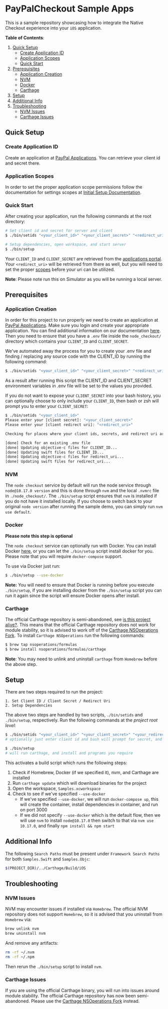# PayPalCheckout Sample Apps

This is a sample repository showcasing how to integrate the Native Checkout experience into your `iOS` application.

**Table of Contents**:
<!-- TOC -->  
1. [Quick Setup](#quick-setup)
    - [Create Application ID](#create-application-id)
    - [Application Scopes](#application-scopes)
    - [Quick Start](#quick-start)
2. [Prerequisites](#prerequisites)
    - [Application Creation](#application-creation)
    - [NVM](#nvm)
    - [Docker](#docker)
    - [Carthage](#carthage)
3. [Setup](#setup)
4. [Additional Info](#additional-info)
5. [Troubleshooting](#troubleshooting)
    - [NVM Issues](#nvm-issues)
    - [Carthage Issues](#carthage-issues)
<!-- /TOC -->

## Quick Setup

### Create Application ID

Create an application at [PayPal Applications](https://developer.paypal.com/developer/applications/). You can retrieve your client id and secret there.

### Application Scopes

In order to set the proper application scope permissions follow the documentation for settings scopes at [Initial Setup Documentation](https://developer.paypal.com/docs/limited-release/native-checkout/setup/#).

### Quick Start

After creating your application, run the following commands at the root directory:

```bash
# Set client id and secret for server and client
$ ./bin/setids "<your_client_id>" "<your_client_secret>" "<redirect_uri>"

# Setup dependencies, open workspace, and start server
$ ./bin/setup
```

Your `CLIENT_ID` and `CLIENT_SECRET` are retrieved from the [applications portal](https://developer.paypal.com/developer/applications/). Your `<redirect_uri>` will be retrieved from there as well, but you will need to set the proper [scopes](#application-scopes) before your uri can be utilized.

**Note**: Please note run this on Simulator as you will be running a local server.

## Prerequisites

### Application Creation

In order for this project to run properly we need to create an application at [PayPal Applications](https://developer.paypal.com/developer/applications/). Make sure you login and create your appropriate application. You can find additional information on our documentation [here](https://developer.paypal.com/docs/limited-release/native-checkout/setup/#obtaining-a-merchant-id). Then you need to ensure that you have a `.env` file inside the `node_checkout/` directory which contains your `CLIENT_ID` and `CLIENT_SECRET`.

We've automated away the process for you to create your .env file and finding / replacing any source code with the CLIENT_ID by running the following command:

```bash
$ ./bin/setids "<your_client_id>" "<your_client_secret>" "<redirect_uri>"
```

As a result after running this script the CLIENT_ID and CLIENT_SECRET environment variables in .env file will be set to the values you provided.

If you do not want to expose your `CLIENT_SECRET` into your bash history, you can optionally choose to only include your `CLIENT_ID`, then bash or zsh will prompt you to enter your `CLIENT_SECRET`:

```bash
$ ./bin/setids "<your_client_id>"
Please enter your [client secret]: "<your_client_secret>"
Please enter your [client redirect uri]: "<redirect_uri>"

Checking for places where your client ids, secrets, and redirect uri are used

[done] Check for an existing .env file
[done] Updating objective-c files for CLIENT_ID...
[done] Updating swift files for CLIENT_ID...
[done] Updating objective-c files for redirect_uri...
[done] Updating swift files for redirect_uri...
```

### NVM

The `node checkout` service by default will run the node service through `node@10.17.0 version` and this is done through `nvm` and the local `.nvmrc` file in `./node_checkout/`. The `./bin/setup` script ensures that `nvm` is installed if you do not have it installed locally. If you choose to switch back to your original `node version` after running the sample demo, you can simply run `nvm use default`.

### Docker

**Please note this step is optional**

The `node checkout` service can optionally run with Docker. You can install Docker [here](https://docs.docker.com/docker-for-mac/install/), or you can let the `./bin/setup` script install docker for you. Please note that you will require `docker-compose` support. 

To use via Docker just run:

```bash
$ ./bin/setup --use-docker
```

**Note:** You will need to ensure that Docker is running before you execute `./bin/setup`, if you are installing docker from the `./bin/setup` script you can run it again since the script will ensure Docker opens after install.

### Carthage

The official Carthage repository is semi-abandoned, see [is this project alive?](https://github.com/Carthage/Carthage/issues/2925). This means that the official Carthage repository does not work for module stability, so it is advised to work off of the [Carthage NSOperations Fork](https://github.com/nsoperations/Carthage). To install `Carthage NSOperations` run the following commands:

```bash
$ brew tap nsoperations/formulas
$ brew install nsoperations/formulas/carthage
```

**Note**: You may need to unlink and uninstall `carthage` from `Homebrew` before the above step.

## Setup

There are two steps required to run the project:

```text
1. Set Client ID / Client Secret / Redirect Uri
2. Setup Dependencies
```

The above two steps are handled by two scripts, `./bin/setids` and `./bin/setup`, respectively. Run the following commands at the _project root level_:

```bash
$ ./bin/setids "<your_client_id>" "<your_client_secret>" "<your_redirect_uri>"
# optionally just enter client id and bash will prompt for secret, and redirect uri

$ ./bin/setup
# will run carthage, and install and programs you require
```

This activates a build script which runs the following steps:

1. Check if Homebrew, Docker (if we specified it), nvm, and Carthage are installed
2. Run `carthage update` which will download binaries for the project
3. Open the workspace, `Samples.xcworkspace`
4. Check to see if we've specified `--use-docker`
    - If we've specified `--use-docker`, we will run `docker-compose up`, this will create the container, install dependencies in container, and run on port 3000
    - If we did not specify `--use-docker` which is the default flow, then we will use `nvm` to install `node@10.17.0` then switch to that via `nvm use 10.17.0`, and finally `npm install && npm start`

## Additional Info

The following `Search Paths` must be present under `Framework Search Paths` for both `Samples.Swift` and `Samples.Objc`:

```bash
$(PROJECT_DIR)/../Carthage/Build/iOS
```

## Troubleshooting

### NVM Issues

NVM may encounter issues if installed via `Homebrew`. The official NVM repository does not support `Homebrew`, so it is advised that you uninstall from `Homebrew` via:

```bash
brew unlink nvm
brew uninstall nvm
```

And remove any artifacts:

```bash
rm -rf ~/.nvm
rm -rf ~/.npm  
```

Then rerun the `./bin/setup` script to install `nvm`.

### Carthage Issues

If you are using the official Carthage binary, you will run into issues around module stability. The official Carthage repository has now been semi-abandoned. Please use the [Carthage NSOperations Fork](https://github.com/nsoperations/Carthage) instead.
